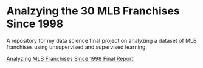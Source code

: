 # Analzying the 30 MLB Franchises Since 1998
A repository for my data science final project on analyzing a dataset of MLB franchises using unsupervised and supervised learning.

[Analyzing MLB Franchises Since 1998 Final Report](https://github.com/Baseballfan5303/DataAnalyticsPapers/blob/main/Data%20Science%20Final%20Report%20-%20CTG.pdf)
